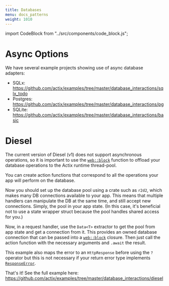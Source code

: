 ```yaml
---
title: Databases
menu: docs_patterns
weight: 1010
---
```


import CodeBlock from "../src/components/code_block.js";

# Async Options

We have several example projects showing use of async database adapters:

- SQLx: https://github.com/actix/examples/tree/master/database_interactions/sqlx_todo
- Postgres: https://github.com/actix/examples/tree/master/database_interactions/pg
- SQLite: https://github.com/actix/examples/tree/master/database_interactions/basic

# Diesel

The current version of Diesel (v1) does not support asynchronous operations, so it is important to
use the [`web::block`][web-block] function to offload your database operations to the Actix runtime
thread-pool.

You can create action functions that correspond to all the operations your app will perform on the
database.

<CodeBlock example="databases" file="main.rs" section="handler" />

Now you should set up the database pool using a crate such as `r2d2`, which makes many DB
connections available to your app. This means that multiple handlers can manipulate the DB at the
same time, and still accept new connections. Simply, the pool in your app state. (In this case, it's
beneficial not to use a state wrapper struct because the pool handles shared access for you.)

<CodeBlock example="databases" file="main.rs" section="main" />

Now, in a request handler, use the `Data<T>` extractor to get the pool from app state and get a
connection from it. This provides an owned database connection that can be passed into a
[`web::block`][web-block] closure. Then just call the action function with the necessary arguments
and `.await` the result.

This example also maps the error to an `HttpResponse` before using the `?` operator but this is not
necessary if your return error type implements [`ResponseError`][response-error].

<CodeBlock example="databases" file="main.rs" section="index" />

That's it! See the full example here:
https://github.com/actix/examples/tree/master/database_interactions/diesel

[web-block]: https://docs.rs/actix-web/3/actix_web/web/fn.block.html
[response-error]: https://docs.rs/actix-web/3/actix_web/trait.ResponseError.html
